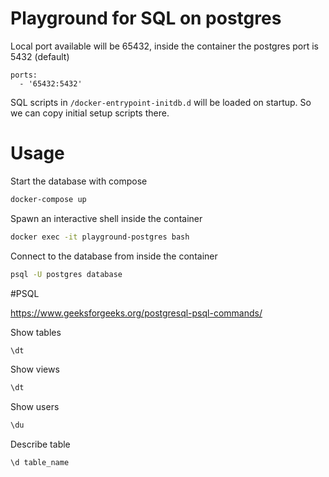 # Playground for SQL on postgres

Local port available will be 65432, inside the container the postgres port is 5432 (default)

    ports:
      - '65432:5432'

SQL scripts in `/docker-entrypoint-initdb.d` will be loaded on startup. So we can copy initial setup scripts there.

# Usage 

Start the database with compose
```bash
docker-compose up
```

Spawn an interactive shell inside the container
```bash
docker exec -it playground-postgres bash
```

Connect to the database from inside the container
```bash
psql -U postgres database
```

#PSQL

https://www.geeksforgeeks.org/postgresql-psql-commands/

Show tables 
```bash
\dt
```

Show views
```bash
\dt
```

Show users
```bash
\du
```

Describe table
```bash
\d table_name
```
